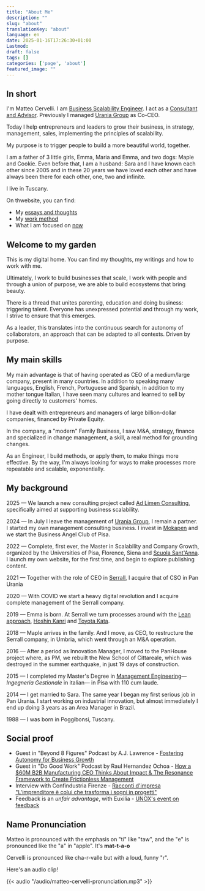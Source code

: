 ```yaml
---
title: "About Me"
description: ""
slug: "about"
translationKey: "about"
language: en
date: 2025-01-16T17:26:30+01:00
Lastmod: 
draft: false 
tags: []
categories: ['page', 'about']
featured_image: ""
---
```

## In short

I'm Matteo Cervelli. I am [Business Scalability Engineer](/work/business-scalability-engineer). I act as a [Consultant and Advisor](/work). Previously I managed [Urania Group](https://www.urania.group) as Co-CEO.

Today I help entrepreneurs and leaders to grow their business, in strategy, management, sales, implementing the principles of scalability.

My purpose is to trigger people to build a more beautiful world, together.

I am a father of 3 little girls, Emma, ​​Maria and Emma, ​​and two dogs: Maple and Cookie. Even before that, I am a husband: Sara and I have known each other since 2005 and in these 20 years we have loved each other and have always been there for each other, one, two and infinite.

I live in Tuscany.

On thwebsite, you can find:
- My [essays and thoughts](/posts)
- My [work method](/work)
- What I am focused on [now](/now)

## Welcome to my garden
This is my digital home. You can find my thoughts, my writings and how to work with me.

Ultimately, I work to build businesses that scale, I work with people and through a union of purpose, we are able to build ecosystems that bring beauty.

There is a thread that unites parenting, education and doing business: triggering talent. Everyone has unexpressed potential and through my work, I strive to ensure that this emerges. 

As a leader, this translates into the continuous search for autonomy of collaborators, an approach that can be adapted to all contexts. Driven by purpose.

## My main skills
My main advantage is that of having operated as CEO of a medium/large company, present in many countries. In addition to speaking many languages, English, French, Portuguese and Spanish, in addition to my mother tongue Italian, I have seen many cultures and learned to sell by going directly to customers' homes.

I have dealt with entrepreneurs and managers of large billion-dollar companies, financed by Private Equity. 

In the company, a "modern" Family Business, I saw M&A, strategy, finance and specialized in change management, a skill, a real method for grounding changes.

As an Engineer, I build methods, or apply them, to make things more effective. By the way, I'm always looking for ways to make processes more repeatable and scalable, exponentially.


## My background

2025 — We launch a new consulting project called [Ad Limen Consulting](https://adlimen.com), specifically aimed at supporting business scalability.

2024 — In July I leave the management of [Urania Group](https://www.urania.group), I remain a partner. I started my own management consulting business. I invest in [Mokapen](https://mokapen.it) and we start the Business Angel Club of Pisa.

2022 — Complete, first ever, the Master in Scalability and Company Growth, organized by the Universities of Pisa, Florence, Siena and [Scuola Sant'Anna](https://www.santannapisa.it/en). I launch my own website, for the first time, and begin to explore publishing content.

2021 — Together with the role of CEO in [Serrall](https://www.serrall.com), I acquire that of CSO in Pan Urania

2020 — With COVID we start a heavy digital revolution and I acquire complete management of the Serrall company.

2019 — Emma is born. At Serrall we turn processes around with the [Lean approach](https://www.lean.org/explore-lean/what-is-lean/), [Hoshin Kanri](https://kanbanize.com/lean-management/hoshin-kanri/what-is-hoshin-kanri) and [Toyota Kata](https://www.toyota-global.com/company/toyota_traditions/quality/mar_apr_2008.html).

2018 — Maple arrives in the family. And I move, as CEO, to restructure the Serrall company, in Umbria, which went through an M&A operation.

2016 — After a period as Innovation Manager, I moved to the PanHouse project where, as PM, we rebuilt the New School of Cittareale, which was destroyed in the summer earthquake, in just 19 days of construction.

2015 — I completed my Master's Degree in [Management Engineering](https://www.unipi.it/index.php/english/course/10275)—*Ingegneria Gestionale* in italian— in Pisa with 110 cum laude.

2014 — I get married to Sara. The same year I began my first serious job in Pan Urania. I start working on industrial innovation, but almost immediately I end up doing 3 years as an Area Manager in Brazil.

1988 — I was born in Poggibonsi, Tuscany.

## Social proof

- Guest in "Beyond 8 Figures" Podcast by A.J. Lawrence - [Fostering](https://beyond8figures.com/podcast_episode/fostering-autonomy-for-business-growth-with-matteo-cervelli-urania/) [Autonomy for Business Growth](https://beyond8figures.com/podcast_episode/fostering-autonomy-for-business-growth-with-matteo-cervelli-urania/)
- Guest in "Do Good Work" Podcast by Raul Hernandez Ochoa - [How a $60M B2B Manufacturing CEO Thinks About Impact & The Resonance Framework to Create Frictionless Management](https://dogoodwork.io/blog/how-a-60m-b2b-manufacturing-ceo-thinks-about-impact-the-resonance-framework-to-create-frictionless-management-with-matteo-cervelli)
- Interview with Confindustria Firenze - [Racconti d'impresa "L'imprenditore è colui che trasforma i sogni in progetti"](https://www.confindustriafirenze.it/racconti-di-impresa-matteo-cervelli-limprenditore-e-colui-che-trasforma-sogni-in-progetti/)
- Feedback is an *unfair advantage*, with Euxilia - [UNOX's event on feedback](https://www.linkedin.com/posts/euxilia_euxilia-performancebypeople-feedbacksystem-activity-7110580430386475008-9FPp)


## Name Pronunciation

Matteo is pronounced with the emphasis on "ti" like "taw", and the "e" is pronounced like the "a" in "apple". It's **mat-t-a-o**

Cervelli is pronounced like cha-r-valle but with a loud, funny "r".

Here's an audio clip!

{{< audio "/audio/matteo-cervelli-pronunciation.mp3" >}}